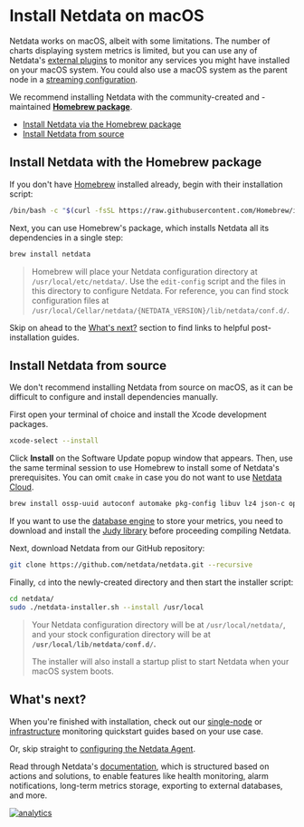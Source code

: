 <!--
title: "Install Netdata on macOS"
custom_edit_url: https://github.com/netdata/netdata/edit/master/packaging/installer/methods/macos.md
-->

# Install Netdata on macOS

Netdata works on macOS, albeit with some limitations. The number of charts displaying system metrics is limited, but you
can use any of Netdata's [external plugins](../../../collectors/plugins.d/README.md) to monitor any services you might
have installed on your macOS system. You could also use a macOS system as the parent node in a [streaming
configuration](/streaming/README.md).

We recommend installing Netdata with the community-created and -maintained [**Homebrew
package**](#install-netdata-with-the-homebrew-package). 

-   [Install Netdata via the Homebrew package](#install-netdata-with-the-homebrew-package)
-   [Install Netdata from source](#install-netdata-from-source)

## Install Netdata with the Homebrew package

If you don't have [Homebrew](https://brew.sh/) installed already, begin with their installation script:

```bash
/bin/bash -c "$(curl -fsSL https://raw.githubusercontent.com/Homebrew/install/master/install.sh)"
```

Next, you can use Homebrew's package, which installs Netdata all its dependencies in a single step:

```sh
brew install netdata
```

> Homebrew will place your Netdata configuration directory at `/usr/local/etc/netdata/`. Use the `edit-config` script
> and the files in this directory to configure Netdata. For reference, you can find stock configuration files at
> `/usr/local/Cellar/netdata/{NETDATA_VERSION}/lib/netdata/conf.d/`.

Skip on ahead to the [What's next?](#whats-next) section to find links to helpful post-installation guides.

## Install Netdata from source

We don't recommend installing Netdata from source on macOS, as it can be difficult to configure and install dependencies
manually.

First open your terminal of choice and install the Xcode development packages.

```bash
xcode-select --install
```

Click **Install** on the Software Update popup window that appears. Then, use the same terminal session to use Homebrew
to install some of Netdata's prerequisites. You can omit `cmake` in case you do not want to use 
[Netdata Cloud](https://learn.netdata.cloud/docs/cloud/).

```bash
brew install ossp-uuid autoconf automake pkg-config libuv lz4 json-c openssl@1.1 libtool cmake
```

If you want to use the [database engine](/database/engine/README.md) to store your metrics, you need to download
and install the [Judy library](https://sourceforge.net/projects/judy/) before proceeding compiling Netdata.

Next, download Netdata from our GitHub repository:

```bash
git clone https://github.com/netdata/netdata.git --recursive
```

Finally, `cd` into the newly-created directory and then start the installer script:

```bash
cd netdata/
sudo ./netdata-installer.sh --install /usr/local
```

> Your Netdata configuration directory will be at `/usr/local/netdata/`, and your stock configuration directory will
> be at **`/usr/local/lib/netdata/conf.d/`.**
>
> The installer will also install a startup plist to start Netdata when your macOS system boots.

## What's next?

When you're finished with installation, check out our [single-node](/docs/quickstart/single-node.md) or
[infrastructure](/docs/quickstart/infrastructure.md) monitoring quickstart guides based on your use case.

Or, skip straight to [configuring the Netdata Agent](/docs/configure/nodes.md).

Read through Netdata's [documentation](https://learn.netdata.cloud/docs), which is structured based on actions and
solutions, to enable features like health monitoring, alarm notifications, long-term metrics storage, exporting to
external databases, and more.

[![analytics](https://www.google-analytics.com/collect?v=1&aip=1&t=pageview&_s=1&ds=github&dr=https%3A%2F%2Fgithub.com%2Fnetdata%2Fnetdata&dl=https%3A%2F%2Fmy-netdata.io%2Fgithub%2Fpackaging%2Finstaller%2Fmethods%2Fmacos&_u=MAC~&cid=5792dfd7-8dc4-476b-af31-da2fdb9f93d2&tid=UA-64295674-3)](<>)
